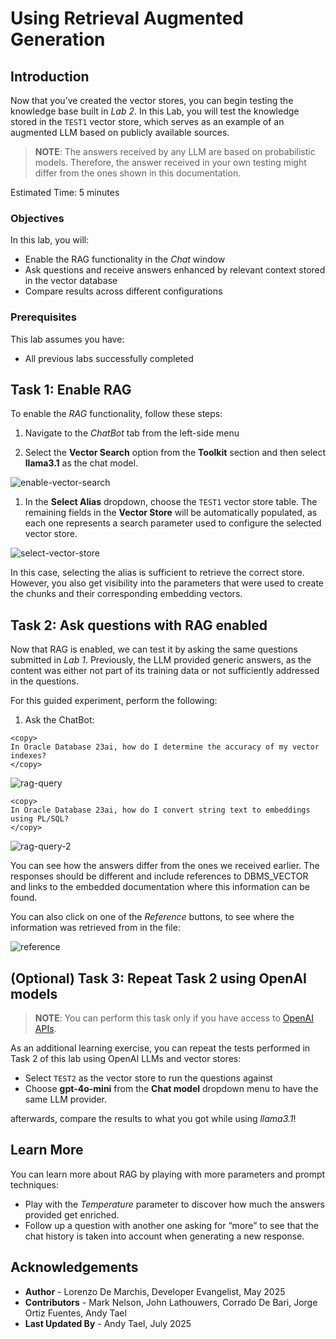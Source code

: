 # Using Retrieval Augmented Generation

## Introduction

Now that you’ve created the vector stores, you can begin testing the knowledge base built in *Lab 2*. In this Lab, you will test the knowledge stored in the `TEST1` vector store, which serves as an example of an augmented LLM based on publicly available sources.

> **NOTE**: The answers received by any LLM are based on probabilistic models. Therefore, the answer received in your own testing might differ from the ones shown in this documentation.

Estimated Time: 5 minutes

### Objectives

In this lab, you will:

* Enable the RAG functionality in the *Chat* window
* Ask questions and receive answers enhanced by relevant context stored in the vector database
* Compare results across different configurations

### Prerequisites

This lab assumes you have:

* All previous labs successfully completed

## Task 1: Enable RAG

To enable the *RAG* functionality, follow these steps:

1. Navigate to the *ChatBot* tab from the left-side menu

1. Select the **Vector Search** option from the **Toolkit** section and then select **llama3.1** as the chat model.

  ![enable-vector-search](./images/enable-vector-search.png)

1. In the **Select Alias** dropdown, choose the `TEST1` vector store table. The remaining fields in the **Vector Store** will be automatically populated, as each one represents a search parameter used to configure the selected vector store.

  ![select-vector-store](./images/select-vector-store.png)

  In this case, selecting the alias is sufficient to retrieve the correct store. However, you also get visibility into the parameters that were used to create the chunks and their corresponding embedding vectors.

## Task 2: Ask questions with RAG enabled

Now that RAG is enabled, we can test it by asking the same questions submitted in *Lab 1*. Previously, the LLM provided generic answers, as the content was either not part of its training data or not sufficiently addressed in the questions.

For this guided experiment, perform the following:

1. Ask the ChatBot:

```text
<copy>
In Oracle Database 23ai, how do I determine the accuracy of my vector indexes?
</copy>
```

![rag-query](images/rag-query.png)

```text
<copy>
In Oracle Database 23ai, how do I convert string text to embeddings using PL/SQL?
</copy>
```

![rag-query-2](images/rag-query-2.png)

You can see how the answers differ from the ones we received earlier. The responses should be different and include references to DBMS_VECTOR and links to the embedded documentation where this information can be found.

You can also click on one of the *Reference* buttons, to see where the information was retrieved from in the file:

![reference](images/reference.png)

## (Optional) Task 3: Repeat Task 2 using OpenAI models

> **NOTE**: You can perform this task only if you have access to [OpenAI APIs](https://platform.openai.com/settings/organization/api-keys).

As an additional learning exercise, you can repeat the tests performed in Task 2 of this lab using OpenAI LLMs and vector stores:

* Select `TEST2` as the vector store to run the questions against
* Choose **gpt-4o-mini** from the **Chat model** dropdown menu to have the same LLM provider.

afterwards, compare the results to what you got while using *llama3.1*!

## Learn More

You can learn more about RAG by playing with more parameters and prompt techniques:

* Play with the *Temperature* parameter to discover how much the answers provided get enriched.
* Follow up a question with another one asking for “more” to see that the chat history is taken into account when generating a new response.

## Acknowledgements

* **Author** - Lorenzo De Marchis, Developer Evangelist, May 2025
* **Contributors** - Mark Nelson, John Lathouwers, Corrado De Bari, Jorge Ortiz Fuentes, Andy Tael
* **Last Updated By** - Andy Tael, July 2025
